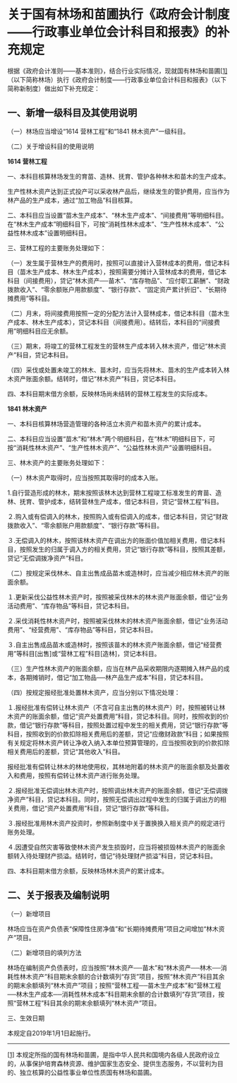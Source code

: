 # 关于国有林场和苗圃执行《政府会计制度——行政事业单位会计科目和报表》的补充规定



根据《政府会计准则——基本准则》，结合行业实际情况，现就国有林场和苗圃[[1\]](#_ftn1)（以下简称林场）执行《政府会计制度——行政事业单位会计科目和报表》（以下简称新制度）做出如下补充规定：

## 一、新增一级科目及其使用说明

（一）林场应当增设“1614 营林工程”和“1841 林木资产”一级科目。

（二）关于增设科目的使用说明

**1614 营林工程**

一、本科目核算林场发生的育苗、造林、抚育、管护各种林木和苗木的生产成本。

生产性林木资产达到正式投产可以采收林产品后，继续发生的管护费用，应当作为林产品的生产成本，通过“加工物品”科目核算。

二、本科目应当设置“苗木生产成本”、“林木生产成本”、“间接费用”等明细科目。在“林木生产成本”明细科目下，可按“消耗性林木成本”、“生产性林木成本”、“公益性林木成本”设置明细科目。

三、营林工程的主要账务处理如下：

（一）发生属于营林生产的费用时，按照可以直接计入营林成本的费用，借记本科目（苗木生产成本、林木生产成本），按照需要分摊计入营林成本的费用，借记本科目（间接费用），贷记“林木资产──苗木”、“库存物品”、“应付职工薪酬”、“财政拨款收入”、“零余额账户用款额度”、“银行存款”、“固定资产累计折旧”、“长期待摊费用”等科目。

（二）月末，将间接费用按照一定的分配方法计入营林成本，借记本科目（苗木生产成本、林木生产成本），贷记本科目（间接费用）。结转后，本科目的“间接费用”明细科目应无余额。

（三）期末，将竣工的营林工程发生的营林生产成本转入林木资产，借记“林木资产”科目，贷记本科目。

（四）采伐或处置未竣工的林木、苗木时，应当先将林木、苗木的生产成本转入林木资产账面余额。结转时，借记“林木资产”科目，贷记本科目。

四、本科目期末借方余额，反映林场尚未结转的营林工程发生的实际成本。

**1841 林木资产**

一、本科目核算林场营造管理的各种活立木资产和苗木资产的累计成本。

二、本科目应当设置“苗木”和“林木”两个明细科目，在“林木”明细科目下，可按“消耗性林木资产”、“生产性林木资产”、“公益性林木资产”设置明细科目。

三、林木资产的主要账务处理如下：

（一）林木资产取得时，应当按照其取得时的成本入账。

1.自行营造形成的林木，期末按照该林木达到营林工程竣工标准发生的育苗、造林、抚育、管护成本，结转营林生产成本，借记本科目，贷记“营林工程”科目。

２.购入或有偿调入的林木，按照购入或有偿调入的成本，借记本科目，贷记“财政拨款收入”、“零余额账户用款额度”、“银行存款”等科目。

３.无偿调入的林木，按照该林木资产在调出方的账面价值加相关费用，借记本科目，按照发生的归属于调入方的相关费用，贷记“银行存款”等科目，按照其差额，贷记“无偿调拨净资产”科目。

（二）按规定采伐林木、自主出售成品苗木或造林时，应当减少相应林木资产的账面余额。

１.更新采伐公益性林木资产时，按照被采伐林木的林木资产账面余额，借记“业务活动费用”、“库存物品”等科目，贷记本科目。

２.采伐消耗性林木资产时，按照被采伐林木的林木资产账面余额，借记“业务活动费用”、“经营费用”、“库存物品”等科目，贷记本科目。

３.自主出售成品苗木或造林时，按照该苗木的林木资产账面余额，借记“经营费用”等科目[出售]或“营林工程”科目[造林]，贷记本科目。

（三）生产性林木资产的账面余额，应当在林产品采收期限内逐期摊入林产品的成本，各期摊销时，借记“加工物品──林产品生产成本”科目，贷记本科目。

（四）按规定报经批准处置林木资产，应当分别以下情况处理：

１.报经批准有偿转让林木资产（不含可自主出售的林木资产）时，按照被转让林木资产的账面余额，借记“资产处置费用”科目，贷记本科目。同时，按照收到的价款，借记“银行存款”等科目，按照处置过程中发生的相关费用，贷记“银行存款”等科目，按照收到的价款扣除相关费用后的差额，贷记“应缴财政款”科目；如果按照有关规定将林木资产转让净收入纳入本单位预算管理的，应当按照收到的价款扣除相关费用后的差额，贷记“其他收入”科目。

报经批准有偿转让林木的林地使用权，其林地附着的林木资产的账面余额及处置收入和费用，按照有偿转让林木资产进行账务处理。

２.报经批准无偿调出林木资产时，按照调出林木资产的账面余额，借记“无偿调拨净资产”科目，贷记本科目。同时，按照无偿调出过程中发生的归属于调出方的相关费用，借记“资产处置费用”科目，贷记“银行存款”等科目。

３.报经批准用林木资产投资时，参照新制度中关于置换换入相关资产的规定进行账务处理。

４.因遭受自然灾害等致使林木资产发生损毁时，应当将被损毁林木资产的账面余额转入待处理财产损溢。结转时，借记“待处理财产损溢”科目，贷记本科目。

四、本科目期末借方余额，反映林场林木资产的累计成本。

## 二、关于报表及编制说明

（一）新增项目

林场应当在资产负债表“保障性住房净值”和“长期待摊费用”项目之间增加“林木资产”项目。

（二）新增项目的填列方法

林场在编制资产负债表时，应当按照“林木资产──苗木”和“林木资产──林木──消耗性林木资产”科目期末余额的合计数填列“存货”项目，按照“林木资产”科目其余的期末余额填列“林木资产”项目；按照“营林工程──苗木生产成本”和“营林工程──林木生产成本──消耗性林木成本”科目期末余额的合计数填列“存货”项目，按照“营林工程”科目其余的期末余额填列“林木资产”项目。

三、生效日期

本规定自2019年1月1日起施行。



------

[[1\]](#_ftnref1) 本规定所指的国有林场和苗圃，是指中华人民共和国境内各级人民政府设立的，从事保护培育森林资源、维护国家生态安全、提供生态服务，不以营利为目的、独立核算的公益性事业单位性质国有林场和苗圃。